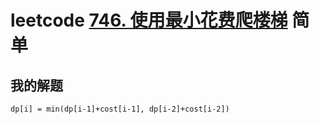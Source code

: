 # leetcode [746. 使用最小花费爬楼梯](https://leetcode-cn.com/problems/min-cost-climbing-stairs/) 简单



## 我的解题

```
dp[i] = min(dp[i-1]+cost[i-1], dp[i-2]+cost[i-2])
```

